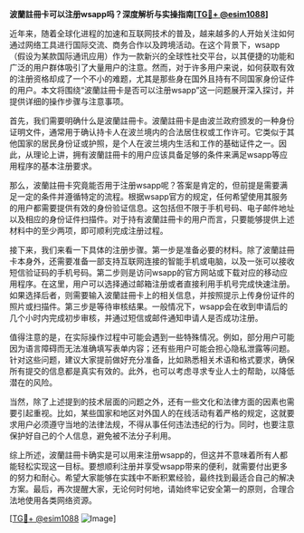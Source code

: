 **波蘭註冊卡可以注册wsapp吗？深度解析与实操指南[[TG💪+ @esim1088](https://t.me/s/esim1088)]**

近年来，随着全球化进程的加速和互联网技术的普及，越来越多的人开始关注如何通过网络工具进行国际交流、商务合作以及跨境活动。在这个背景下，wsapp（假设为某款国际通讯应用）作为一款新兴的全球性社交平台，以其便捷的功能和广泛的用户群体吸引了大量用户的注意。然而，对于许多用户来说，如何获取有效的注册资格却成了一个不小的难题，尤其是那些身在国外且持有不同国家身份证件的用户。本文将围绕“波蘭註冊卡是否可以注册wsapp”这一问题展开深入探讨，并提供详细的操作步骤与注意事项。

首先，我们需要明确什么是波蘭註冊卡。波蘭註冊卡是由波兰政府颁发的一种身份证明文件，通常用于确认持卡人在波兰境内的合法居住权或工作许可。它类似于其他国家的居民身份证或护照，是个人在波兰境内生活和工作的基础证件之一。因此，从理论上讲，拥有波蘭註冊卡的用户应该具备足够的条件来满足wsapp等应用程序的基本注册要求。

那么，波蘭註冊卡究竟能否用于注册wsapp呢？答案是肯定的，但前提是需要满足一定的条件并遵循特定的流程。根据wsapp官方的规定，任何希望使用其服务的用户都需要提供有效的身份验证信息。这包括但不限于手机号码、电子邮件地址以及相应的身份证件扫描件。对于持有波蘭註冊卡的用户而言，只要能够提供上述材料中的至少两项，即可顺利完成注册过程。

接下来，我们来看一下具体的注册步骤。第一步是准备必要的材料。除了波蘭註冊卡本身外，还需要准备一部支持互联网连接的智能手机或电脑，以及一张可以接收短信验证码的手机号码。第二步则是访问wsapp的官方网站或下载对应的移动应用程序。在这里，用户可以选择通过邮箱注册或者直接利用手机号完成快速注册。如果选择后者，则需要输入波蘭註冊卡上的相关信息，并按照提示上传身份证件的照片或扫描件。第三步是等待审核结果。一般情况下，wsapp会在收到申请后的几个小时内完成初步审核，并通过短信或邮件通知申请人是否成功注册。

值得注意的是，在实际操作过程中可能会遇到一些特殊情况。例如，部分用户可能因为语言障碍而无法准确填写表单内容；还有些用户可能会担心隐私泄露等问题。针对这些问题，建议大家提前做好充分准备，比如熟悉相关术语和格式要求，确保所有提交的信息都是真实有效的。此外，也可以考虑寻求专业人士的帮助，以降低潜在的风险。

当然，除了上述提到的技术层面的问题之外，还有一些文化和法律方面的因素也需要引起重视。比如，某些国家和地区对外国人的在线活动有着严格的规定，这就要求用户必须遵守当地的法律法规，不得从事任何违法违纪的行为。同时，也要注意保护好自己的个人信息，避免被不法分子利用。

综上所述，波蘭註冊卡确实是可以用来注册wsapp的，但这并不意味着所有人都能轻松实现这一目标。要想顺利注册并享受wsapp带来的便利，就需要付出更多的努力和耐心。希望大家能够在实践中不断积累经验，最终找到最适合自己的解决方案。最后，再次提醒大家，无论何时何地，请始终牢记安全第一的原则，合理合法地使用各类网络资源。

[[TG💪+ @esim1088](https://t.me/s/esim1088) ![Image](https://i.postimg.cc/4NQfJmqS/Snipaste-2025-05-13-00-14-12.png)]